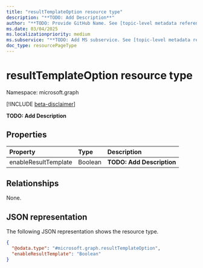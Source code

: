 ```yaml
---
title: "resultTemplateOption resource type"
description: "**TODO: Add Description**"
author: "**TODO: Provide GitHub Name. See [topic-level metadata reference](https://aka.ms/msgo?pagePath=Document-APIs/Guidelines/Metadata)**"
ms.date: 03/04/2025
ms.localizationpriority: medium
ms.subservice: "**TODO: Add MS subservice. See [topic-level metadata reference](https://aka.ms/msgo?pagePath=Document-APIs/Guidelines/Metadata)**"
doc_type: resourcePageType
---
```


# resultTemplateOption resource type

Namespace: microsoft.graph

[!INCLUDE [beta-disclaimer](../../includes/beta-disclaimer.md)]

**TODO: Add Description**


## Properties
|Property|Type|Description|
|:---|:---|:---|
|enableResultTemplate|Boolean|**TODO: Add Description**|

## Relationships
None.

## JSON representation
The following JSON representation shows the resource type.
<!-- {
  "blockType": "resource",
  "@odata.type": "microsoft.graph.resultTemplateOption"
}
-->
``` json
{
  "@odata.type": "#microsoft.graph.resultTemplateOption",
  "enableResultTemplate": "Boolean"
}
```

